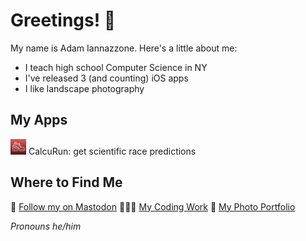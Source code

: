 # Greetings! 👋

My name is Adam Iannazzone. Here's a little about me:
* I teach high school Computer Science in NY
* I've released 3 (and counting) iOS apps
* I like landscape photography

## My Apps
<img src="https://github.com/jiannazzone/jiannazzone.github.io/blob/9b12fe45ed83266254912e8de7624a2749d3d36d/assets/calcurun/icon.png" width=25px height=25px> CalcuRun: get scientific race predictions

## Where to Find Me
🐘 <a rel="me" href="https://csed.social/@aiannazzone">Follow my on Mastodon</a>
🧑🏻‍💻 <a href="https://apps.iannaz.zone">My Coding Work</a>
📸 <a href="https://photos.iannaz.zone">My Photo Portfolio</a>

_Pronouns he/him_
